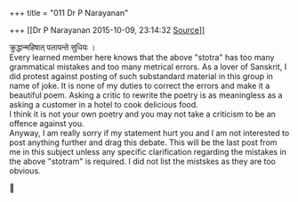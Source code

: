 +++
title = "011 Dr P Narayanan"

+++
[[Dr P Narayanan	2015-10-09, 23:14:32 [Source](https://groups.google.com/g/samskrita/c/c9vuEWP1978)]]



क्रुद्धान्महिषात् पलायन्ते सुधियः ।  
Every learned member here knows that the above "stotra" has too many grammatical mistakes and too many metrical errors. As a lover of Sanskrit, I did protest against posting of such substandard material in this group in name of joke. It is none of my duties to correct the errors and make it a beautiful poem. Asking a critic to rewrite the poetry is as meaningless as a asking a customer in a hotel to cook delicious food.  
I think it is not your own poetry and you may not take a criticism to be an offence against you.  
Anyway, I am really sorry if my statement hurt you and I am not interested to post anything further and drag this debate. This will be the last post from me in this subject unless any specific clarification regarding the mistakes in the above "stotram" is required. I did not list the mistskes as they are too obvious.  



